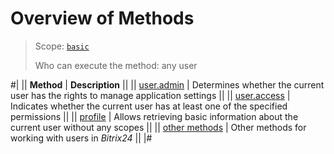# Overview of Methods

> Scope: [`basic`](../../scopes/permissions.md)
>
> Who can execute the method: any user

#|
|| **Method** | **Description** ||
|| [user.admin](./user-admin.md) | Determines whether the current user has the rights to manage application settings ||
|| [user.access](./user-access.md) | Indicates whether the current user has at least one of the specified permissions ||
|| [profile](./profile.md) | Allows retrieving basic information about the current user without any scopes ||
|| [other methods](../../user/index.md) | Other methods for working with users in *Bitrix24* ||
|#